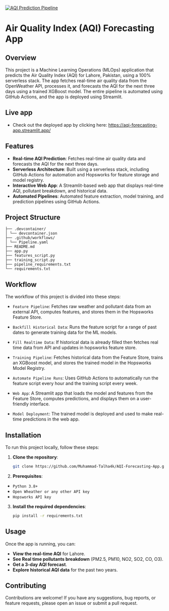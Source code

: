 [![AQI Prediction Pipeline](https://github.com/Muhammad-Talha4k/AQI-Forecasting-App/actions/workflows/pipeline.yml/badge.svg?branch=main)](https://github.com/Muhammad-Talha4k/AQI-Forecasting-App/actions/workflows/pipeline.yml)
# Air Quality Index (AQI) Forecasting App

## Overview

This project is a Machine Learning Operations (MLOps) application that predicts the Air Quality Index (AQI) for Lahore, Pakistan, using a 100% serverless stack. The app fetches real-time air quality data from the OpenWeather API, processes it, and forecasts the AQI for the next three days using a trained XGBoost model. The entire pipeline is automated using GitHub Actions, and the app is deployed using Streamlit.

## Live app 
- Check out the deployed app by clicking here: https://aqi-forecasting-app.streamlit.app/

## Features

- **Real-time AQI Prediction**: Fetches real-time air quality data and forecasts the AQI for the next three days.
- **Serverless Architecture**: Built using a serverless stack, including GitHub Actions for automation and Hopsworks for feature storage and model registry.
- **Interactive Web App**: A Streamlit-based web app that displays real-time AQI, pollutant breakdown, and historical data.
- **Automated Pipelines**: Automated feature extraction, model training, and prediction pipelines using GitHub Actions.

## Project Structure
```
├── .devcontainer/
│ └── devcontainer.json
├── .github/workflows/
│ └── Pipeline.yaml
├── README.md
├── app.py
├── features_script.py
├── training_script.py
├── pipeline_requirements.txt
└── requirements.txt
```

## Workflow

The workflow of this project is divided into these steps:

- `Feature Pipeline`: Fetches raw weather and pollutant data from an external API, computes features, and stores them in the Hopsworks Feature Store.

- `Backfill Historical Data`: Runs the feature script for a range of past dates to generate training data for the ML models.
  
- `Fill Realtime Data`: If historical data is already filled then fetches real time data from API and updates in hopsworks feature store.

- `Training Pipeline`: Fetches historical data from the Feature Store, trains an XGBoost model, and stores the trained model in the Hopsworks Model Registry.

- `Automate Pipeline Runs`: Uses GitHub Actions to automatically run the feature script every hour and the training script every week.

- `Web App`: A Streamlit app that loads the model and features from the Feature Store, computes predictions, and displays them on a user-friendly interface.

- `Model Deployment`: The trained model is deployed and used to make real-time predictions in the web app.

## Installation

To run this project locally, follow these steps:

1. **Clone the repository**:
   ```bash
   git clone https://github.com/Muhammad-Talha4k/AQI-Forecasting-App.git
   ```
2. **Prerequisites**:
- `Python 3.8+`
- `Open Wheather or any other API key`
- `Hopsworks API key`

3. **Install the required dependencies**:
   ```bash
   pip install -r requirements.txt
   ```
## Usage
Once the app is running, you can:

- **View the real-time AQI** for Lahore.
- **See Real time pollutants breakdown** (PM2.5, PM10, NO2, SO2, CO, O3).
- **Get a 3-day AQI forecast**.
- **Explore historical AQI data** for the past two years.

## Contributing

Contributions are welcome! If you have any suggestions, bug reports, or feature requests, please open an issue or submit a pull request.
